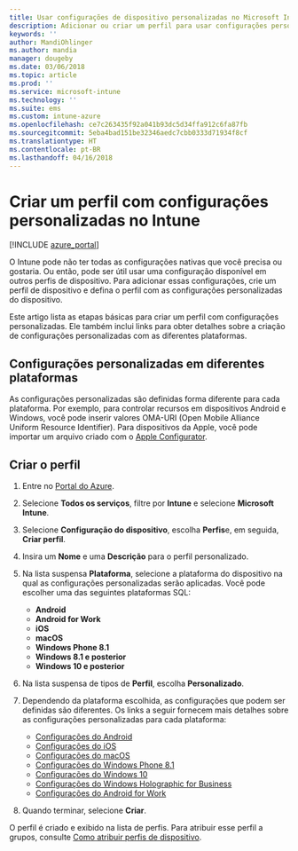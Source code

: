 ```yaml
---
title: Usar configurações de dispositivo personalizadas no Microsoft Intune – Azure | Microsoft Docs
description: Adicionar ou criar um perfil para usar configurações personalizadas para dispositivos Windows, Android e iOS usando o Microsoft Intune
keywords: ''
author: MandiOhlinger
ms.author: mandia
manager: dougeby
ms.date: 03/06/2018
ms.topic: article
ms.prod: ''
ms.service: microsoft-intune
ms.technology: ''
ms.suite: ems
ms.custom: intune-azure
ms.openlocfilehash: ce7c263435f92a041b93dc5d34ffa912c6fa87fb
ms.sourcegitcommit: 5eba4bad151be32346aedc7cbb0333d71934f8cf
ms.translationtype: HT
ms.contentlocale: pt-BR
ms.lasthandoff: 04/16/2018
---
```

# <a name="create-a-profile-with-custom-settings-in-intune"></a>Criar um perfil com configurações personalizadas no Intune

[!INCLUDE [azure_portal](./includes/azure_portal.md)]

O Intune pode não ter todas as configurações nativas que você precisa ou gostaria. Ou então, pode ser útil usar uma configuração disponível em outros perfis de dispositivo. Para adicionar essas configurações, crie um perfil de dispositivo e defina o perfil com as configurações personalizadas do dispositivo.

Este artigo lista as etapas básicas para criar um perfil com configurações personalizadas. Ele também inclui links para obter detalhes sobre a criação de configurações personalizadas com as diferentes plataformas.

## <a name="custom-settings-on-different-platforms"></a>Configurações personalizadas em diferentes plataformas
As configurações personalizadas são definidas forma diferente para cada plataforma. Por exemplo, para controlar recursos em dispositivos Android e Windows, você pode inserir valores OMA-URI (Open Mobile Alliance Uniform Resource Identifier). Para dispositivos da Apple, você pode importar um arquivo criado com o [Apple Configurator](https://itunes.apple.com/us/app/apple-configurator-2/id1037126344?mt=12).

## <a name="create-the-profile"></a>Criar o perfil

1. Entre no [Portal do Azure](https://portal.azure.com).
2. Selecione **Todos os serviços**, filtre por **Intune** e selecione **Microsoft Intune**.
3. Selecione **Configuração do dispositivo**, escolha **Perfis**e, em seguida, **Criar perfil**.
4. Insira um **Nome** e uma **Descrição** para o perfil personalizado.
5. Na lista suspensa **Plataforma**, selecione a plataforma do dispositivo na qual as configurações personalizadas serão aplicadas. Você pode escolher uma das seguintes plataformas SQL:

    - **Android**
    - **Android for Work**
    - **iOS**
    - **macOS**
    - **Windows Phone 8.1**
    - **Windows 8.1 e posterior**
    - **Windows 10 e posterior**

6. Na lista suspensa de tipos de **Perfil**, escolha **Personalizado**.
7. Dependendo da plataforma escolhida, as configurações que podem ser definidas são diferentes. Os links a seguir fornecem mais detalhes sobre as configurações personalizadas para cada plataforma:

    - [Configurações do Android](custom-settings-android.md)
    - [Configurações do iOS](custom-settings-ios.md)
    - [Configurações do macOS](custom-settings-macos.md)
    - [Configurações do Windows Phone 8.1](custom-settings-windows-phone-8-1.md)
    - [Configurações do Windows 10](custom-settings-windows-10.md)
    - [Configurações do Windows Holographic for Business](custom-settings-windows-holographic.md)
    - [Configurações do Android for Work](custom-settings-android-for-work.md)

8. Quando terminar, selecione **Criar**.

O perfil é criado e exibido na lista de perfis. Para atribuir esse perfil a grupos, consulte [Como atribuir perfis de dispositivo](device-profile-assign.md).
